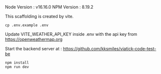 Node Version : v16.16.0
NPM Version : 8.19.2

This scaffolding is created by vite.

```
cp .env.example .env
```

Update VITE_WEATHER_API_KEY inside .env with the api key from https://openweathermap.org

Start the backend server at : 
https://github.com/kksmiles/viatick-code-test-be


```
npm install
npm run dev
```
